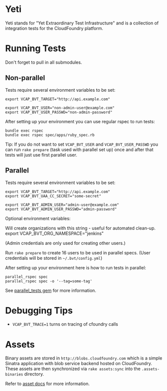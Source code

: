 # Yeti

Yeti stands for "Yet Extraordinary Test Infrastructure" and is a collection
of integration tests for the CloudFoundry platform.

# Running Tests

Don't forget to pull in all submodules.

## Non-parallel

Tests require several environment variables to be set:

    export VCAP_BVT_TARGET="http://api.example.com"

    export VCAP_BVT_USER="non-admin-user@example.com"
    export VCAP_BVT_USER_PASSWD="non-admin-password"

After setting up your environment you can use regular rspec to
run tests:

    bundle exec rspec
    bundle exec rspec spec/apps/ruby_spec.rb

Tip: If you do not want to set `VCAP_BVT_USER` and `VCAP_BVT_USER_PASSWD`
you can run `rake prepare` (task used with parallel set up) once
and after that tests will just use first parallel user.

## Parallel

Tests require several environment variables to be set:

    export VCAP_BVT_TARGET="http://api.example.com"
    export VCAP_BVT_UAA_CC_SECRET="some-secret"

    export VCAP_BVT_ADMIN_USER="admin-user@example.com"
    export VCAP_BVT_ADMIN_USER_PASSWD="admin-password"

Optional environment variables:

  Will create organizations with this string - useful for automated clean-up. 
    export VCAP_BVT_ORG_NAMESPACE="jenkins"

(Admin credentials are only used for creating other users.)

Run `rake prepare` to create 16 users to be used in parallel specs.
(User credentials will be stored in `~/.bvt/config.yml`)

After setting up your environment here is how to run tests in parallel:

    parallel_rspec spec
    parallel_rspec spec -o '--tag=some-tag'

See [parallel_tests gem](https://github.com/grosser/parallel_tests)
for more information.

# Debugging Tips

- `VCAP_BVT_TRACE=1` turns on tracing of cfoundry calls

# Assets

Binary assets are stored in `http://blobs.cloudfoundry.com` which is a
simple Sinatra application with blob service backend hosted on CloudFoundry.
These assets are then synchronized via `rake assets:sync` into the
`.assets-binaries` directory.

Refer to [asset docs](docs/how-to-build-assets.md) for more information.
